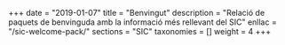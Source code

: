 +++
date = "2019-01-07"
title = "Benvingut"
description = "Relació de paquets de benvinguda amb la informació més rellevant del SIC"
enllac		= "/sic-welcome-pack/"
sections    = "SIC"
taxonomies  = []
weight 		= 4
+++